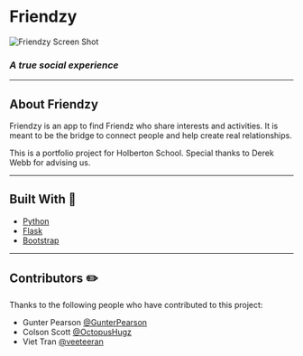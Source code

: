 # Friendzy
![Friendzy Screen Shot](https://raw.githubusercontent.com/veeteeran/Friendzy/master/web_flask/static/img/Friendzy_Screenshot.png)
### *A true social experience*
---
## About Friendzy 

Friendzy is an app to find Friendz who share interests and activities. It is meant to be the bridge to connect people and help create real relationships.

This is a portfolio project for Holberton School. Special thanks to Derek Webb for advising us.

---
## Built With :wrench:
* [Python](https://www.python.org/)
* [Flask](https://flask.palletsprojects.com/en/1.1.x/)
* [Bootstrap](https://getbootstrap.com)
---
## Contributors :pencil2:

Thanks to the following people who have contributed to this project:

* Gunter Pearson [@GunterPearson](https://github.com/GunterPearson)
* Colson Scott [@OctopusHugz](https://github.com/OctopusHugz)
* Viet Tran [@veeteeran](https://github.com/veeteeran)
